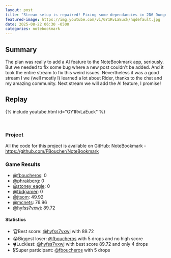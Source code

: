 ```yaml
---
layout: post
title: "Stream setup is repaired! Fixing some dependancies in 2D6 Dungeon App (stream 260)"
featured-image: https://img.youtube.com/vi/GY1RvLaEuck/hqdefault.jpg
date: 2025-08-22 06:30 -0500
categories: notebookmark
---
```


## Summary

The plan was really to add a AI feature to the NoteBookmark app, seriously. But we needed to fix some bug where a new post couldn't be added. And it took the entire stream to fix this weird issues. Nevertheless it was a good stream I we (well mostly I) learned a lot about Rider, thanks to the chat and my amazing community. Next stream we will add the AI feature, I promise!

## Replay

{% include youtube.html id="GY1RvLaEuck" %}

<br/><!--more-->

### Project

All the code for this project is available on GitHub: NoteBookmark - https://github.com/FBoucher/NoteBookmark

### Game Results

- [@fboucheros](https://www.twitch.tv/fboucheros): 0
- [@phrakberg](https://www.twitch.tv/phrakberg): 0
- [@stoney_eagle](https://www.twitch.tv/stoney_eagle): 0
- [@tbdgamer](https://www.twitch.tv/tbdgamer): 0
- [@jtsom](https://www.twitch.tv/jtsom): 49.92
- [@mcnets](https://www.twitch.tv/mcnets): 76.96
- [@hyfss7vxwj](https://www.twitch.tv/hyfss7vxwj): 89.72

#### Statistics

- 🏆Best score: [@hyfss7vxwj](https://www.twitch.tv/hyfss7vxwj) with 89.72
- 😭Biggest loser: [@fboucheros](https://www.twitch.tv/fboucheros) with 5 drops and no high score
- 🍀Luckiest: [@hyfss7vxwj](https://www.twitch.tv/hyfss7vxwj) with best score 89.72 and only 4 drops
- 🎖️Super participant: [@fboucheros](https://www.twitch.tv/fboucheros) with 5 drops
